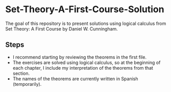 # Set-Theory-A-First-Course-Solution
The goal of this repository is to present solutions using logical calculus from Set Theory: A First Course by Daniel W. Cunningham.
## Steps
- I recommend starting by reviewing the theorems in the first file.
- The exercises are solved using logical calculus, so at the beginning of each chapter, I include my interpretation of the theorems from that section.
- The names of the theorems are currently written in Spanish (temporarily).
  

